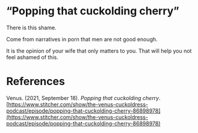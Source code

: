 # “Popping that cuckolding cherry”

There is this shame.

Come from narratives in porn that men are not good enough.

It is the opinion of your wife that only matters to you. That will help you not feel ashamed of this.

# References

Venus. (2021, September 18). *Popping that cuckolding cherry*. [https://www.stitcher.com/show/the-venus-cuckoldress-podcast/episode/popping-that-cuckolding-cherry-86898978](https://www.stitcher.com/show/the-venus-cuckoldress-podcast/episode/popping-that-cuckolding-cherry-86898978)


